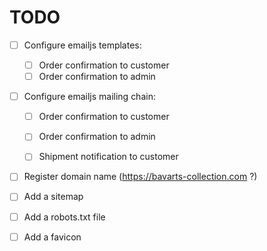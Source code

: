 # TODO

- [ ] Configure emailjs templates:
    - [ ] Order confirmation to customer
    - [ ] Order confirmation to admin
- [ ] Configure emailjs mailing chain: 
    - [ ] Order confirmation to customer
    - [ ] Order confirmation to admin
    - [ ] Shipment notification to customer
    

- [ ] Register domain name (https://bavarts-collection.com ?)
- [ ] Add a sitemap 
- [ ] Add a robots.txt file
- [ ] Add a favicon 

